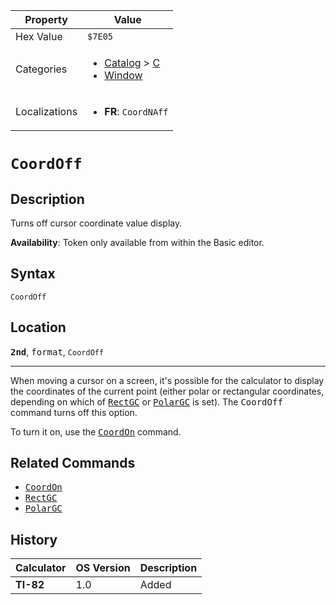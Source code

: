 | Property      | Value |
|---------------|-------|
| Hex Value     | `$7E05`|
| Categories    | <ul><li>[Catalog](<../categories/Catalog.md>) > [C](<../categories/Catalog.md#C>)</li><li>[Window](<../categories/Window.md>)</li></ul> |
| Localizations | <ul><li><b>FR</b>: `CoordNAff`</li></ul> |

# `CoordOff`

## Description
Turns off cursor coordinate value display.


<b>Availability</b>: Token only available from within the Basic editor.

## Syntax
`CoordOff`

## Location
<tt><kbd><b>2nd</b></kbd></tt>, <kbd>format</kbd>, `CoordOff`
<hr>

When moving a cursor on a screen, it's possible for the calculator to display the coordinates of the current point (either polar or rectangular coordinates, depending on which of <tt><a href="RectGC.md">RectGC</a></tt> or <tt><a href="PolarGC.md">PolarGC</a></tt> is set). The <tt>CoordOff</tt> command turns off this option.

To turn it on, use the <tt><a href="CoordOn.md">CoordOn</a></tt> command.

## Related Commands

*   <tt><a href="CoordOn.md">CoordOn</a></tt>
*   <tt><a href="RectGC.md">RectGC</a></tt>
*   <tt><a href="PolarGC.md">PolarGC</a></tt>

## History
| Calculator | OS Version | Description |
|------------|------------|-------------|
| <b>TI-82</b> | 1.0 | Added |


